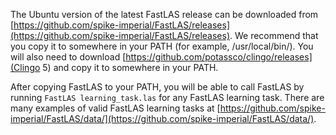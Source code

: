 The Ubuntu version of the latest FastLAS release can be downloaded from
[https://github.com/spike-imperial/FastLAS/releases](https://github.com/spike-imperial/FastLAS/releases).
We recommend that you copy it to somewhere in your PATH (for example,
/usr/local/bin/). You will also need to download
[https://github.com/potassco/clingo/releases](Clingo 5) and copy it to
somewhere in your PATH.

After copying FastLAS to your PATH, you will be able to call FastLAS by
running `FastLAS learning_task.las` for any FastLAS learning task. There
are many examples of valid FastLAS learning tasks at
[https://github.com/spike-imperial/FastLAS/data/](https://github.com/spike-imperial/FastLAS/data/).
